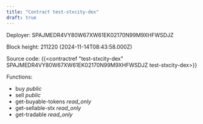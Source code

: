 ```yaml
---
title: "Contract test-stxcity-dex"
draft: true
---
```

Deployer: SPAJMEDR4VY80W67XW61EK02170N99M9XHFWSDJZ


 



Block height: 211220 (2024-11-14T08:43:58.000Z)

Source code: {{<contractref "test-stxcity-dex" SPAJMEDR4VY80W67XW61EK02170N99M9XHFWSDJZ test-stxcity-dex>}}

Functions:

* buy _public_
* sell _public_
* get-buyable-tokens _read_only_
* get-sellable-stx _read_only_
* get-tradable _read_only_
